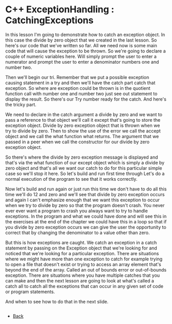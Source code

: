 # C++ ExceptionHandling : CatchingExceptions


In this lesson I'm going to demonstrate how to catch an exception object. In this case the divide by zero object that we created in the last lesson.  So here's our code that we've written so far. All we need now is some main code that will cause the exception to be thrown. So we're going to declare a couple of numeric variables here.  Will simply prompt the user to enter a numerator 
and prompt the user to enter a denominator numbers one and number two.
 
Then we'll begin our tri. Remember that we put a possible exception causing statement in a try and then we'll have the catch part catch that exception. So where are exception could be thrown is in the quotient function call with number one and number two just see out statement to display the result. So there's our Try number ready for the catch. And here's the tricky part.

We need to declare in the catch argument a divide by zero and we want to pass a reference to that object we'll call it except that's going to store the exception object. Divide by zero exception object that is thrown when we try to divide by zero. Then to show the use of the error we call the accept object and we call the what function what returns. The argument that we passed in a peer when we call the constructor for our divide by zero exception object.

So there's where the divide by zero exception message is displayed and that's via the what function of our except object which is simply a divide by zero object and that's all we want our catch to do for this particular simple case so we'll stop it here. So let's build and run first time through Let's do a normal execution of the program to see that it works correctly.

Now let's build and run again or just run this time we don't have to do all this time we'll do 12 and zero and we'll see that divide by zero exception occurs and again I can't emphasize enough that we want this exception to occur when we try to divide by zero so that the program doesn't crash. You never ever ever want a program to crash you always want to try to handle exceptions. In the program and what we could have done and will see this in the exercises at the end of the chapter we could have this in a loop so that if you divide by zero exception occurs we can give the user the opportunity to correct that by changing the denominator to a value other than zero.

But this is how exceptions are caught. We catch an exception in a catch statement by passing on the Exception object that we're looking for and noticed that we're looking for a particular exception. There are situations where we might have more than one exception to catch for example trying to open a file that doesn't exist or trying to access an array element that's beyond the end of the array. Called an out of bounds error or out-of-bounds exception. There are situations where you have multiple catches that you can make and then the next lesson are going to look at what's called a catch all to catch all the exceptions that can occur in any given set of code or program statements. 

And when to see how to do that in the next slide.


```cpp
```
- [Back](./README.MD)

